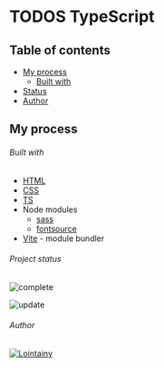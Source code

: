 # TODOS TypeScript

## Table of contents

- [My process](#my-process)
  - [Built with](#built-with)
- [Status](#project-status)
- [Author](#author)

## My process

###### Built with

- [HTML](https://developer.mozilla.org/en-US/docs/Web/HTML)
- [CSS](https://developer.mozilla.org/en-US/docs/Web/CSS)
- [TS](https://www.typescriptlang.org/)
- Node modules
  - [sass](https://sass-lang.com/)
  - [fontsource](https://fontsource.org/docs/getting-started)
- [Vite](https://vitejs.dev/) - module bundler

###### Project status

![complete](https://img.shields.io/badge/project_created:-01.08.2022-333?style=for-the-badge&labelColor=e7901f)

![update](https://img.shields.io/badge/last_update:-14.11.22-333?style=for-the-badge&labelColor=1fe783)

###### Author

[![Lointainy](https://img.shields.io/badge/-lointainy-333?style=for-the-badge&logo=github&&logoColor=FFF)](https://github.com/Lointainy)

